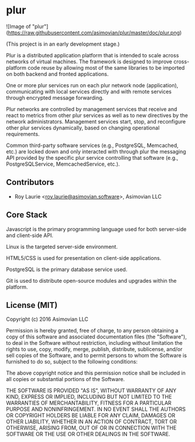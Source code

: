 plur
====
![Image of "plur"] (https://raw.githubusercontent.com/asimovian/plur/master/doc/plur.png)

(This project is in an early development stage.)

Plur is a distributed application platform that is intended to scale across networks of virtual machines. The framework
is designed to improve cross-platform code reuse by allowing most of the same libraries to be imported on both backend and
fronted applications.

One or more plur services run on each plur network node (application), communicating with local services directly
and with remote services through encrypted message forwarding.

Plur networks are controlled by management services that receive and react to metrics from other plur services as well
as to new directives by the network administrators. Management services start, stop, and reconfigure other plur
services dynamically, based on changing operational requirements.

Common third-party software services (e.g., PostgreSQL, Memcached, etc.) are locked down and only interacted with through plur the messaging API provided by the specific plur service controlling that software (e.g., PostgreSQLService, MemcachedService, etc.).


Contributors
------------
* Roy Laurie \<<roy.laurie@asimovian.software>\>, Asimovian LLC


Core Stack
----------
Javascript is the primary programming language used for both server-side and client-side API.

Linux is the targeted server-side environment. 

HTML5/CSS is used for presentation on client-side applications.

PostgreSQL is the primary database service used.

Git is used to distribute open-source modules and upgrades within the platform.


License (MIT)
--------------
Copyright (c) 2016 Asimovian LLC

Permission is hereby granted, free of charge, to any person obtaining a copy
of this software and associated documentation files (the "Software"), to deal
in the Software without restriction, including without limitation the rights
to use, copy, modify, merge, publish, distribute, sublicense, and/or sell
copies of the Software, and to permit persons to whom the Software is
furnished to do so, subject to the following conditions:

The above copyright notice and this permission notice shall be included in
all copies or substantial portions of the Software.

THE SOFTWARE IS PROVIDED "AS IS", WITHOUT WARRANTY OF ANY KIND, EXPRESS OR
IMPLIED, INCLUDING BUT NOT LIMITED TO THE WARRANTIES OF MERCHANTABILITY,
FITNESS FOR A PARTICULAR PURPOSE AND NONINFRINGEMENT. IN NO EVENT SHALL THE
AUTHORS OR COPYRIGHT HOLDERS BE LIABLE FOR ANY CLAIM, DAMAGES OR OTHER
LIABILITY, WHETHER IN AN ACTION OF CONTRACT, TORT OR OTHERWISE, ARISING FROM,
OUT OF OR IN CONNECTION WITH THE SOFTWARE OR THE USE OR OTHER DEALINGS IN
THE SOFTWARE.
